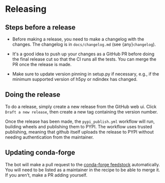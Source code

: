# Releasing

## Steps before a release

- Before making a release, you need to make a changelog with the changes. The
  changelog is in `docs/changelog.md` (see {any}`changelog`).

- It's a good idea to push up your changes as a GitHub PR before doing the
  final release cut so that the CI runs all the tests. You can merge the PR
  once the release is made.

- Make sure to update version pinning in setup.py if necessary, e.g., if the
  minimum supported version of h5py or ndindex has changed.

## Doing the release

To do a release, simply create a new release from the GitHub web ui. Click
`Draft a new release`, then create a new tag containing the version number.

Once the release has been made, the `pypi_publish.yml` workflow will run,
building wheels and publishing them to PYPI. The workflow uses trusted
publishing, meaning that github itself uploads the release to PYPI without
needing authentication from the maintainer.

## Updating conda-forge

The bot will make a pull request to the [conda-forge
feedstock](https://github.com/conda-forge/versioned-hdf5-feedstock/pulls)
automatically. You will need to be listed as a maintainer in the recipe to be
able to merge it. If you aren't, make a PR adding yourself.
